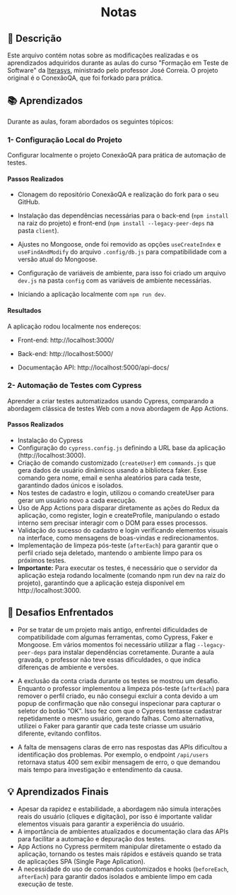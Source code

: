 <div align="center"> <h1> Notas </h1> </div>

## 🧐 Descrição

Este arquivo contém notas sobre as modificações realizadas e os aprendizados adquiridos durante as aulas do curso "Formação em Teste de Software" da [Iterasys](https://iterasys.com.br/pt), ministrado pelo professor José Correia. O projeto original é o ConexãoQA, que foi forkado para prática.

## 📚 Aprendizados

Durante as aulas, foram abordados os seguintes tópicos:

### 1- Configuração Local do Projeto

Configurar localmente o projeto ConexãoQA para prática de automação de testes.

#### Passos Realizados

- Clonagem do repositório ConexãoQA e realização do fork para o seu GitHub.

- Instalação das dependências necessárias para o back-end (`npm install` na raiz do projeto) e front-end (`npm install --legacy-peer-deps` na pasta `client`).

- Ajustes no Mongoose, onde foi removido as opções `useCreateIndex` e `useFindAndModify` do arquivo `.config/db.js` para compatibilidade com a versão atual do Mongoose.

- Configuração de variáveis de ambiente, para isso foi criado um arquivo `dev.js` na pasta `config` com as variáveis de ambiente necessárias.

- Iniciando a aplicação localmente com `npm run dev`.

#### Resultados

A aplicação rodou localmente nos endereços:

- Front-end: http://localhost:3000/

- Back-end: http://localhost:5000/

- Documentação API: http://localhost:5000/api-docs/

### 2- Automação de Testes com Cypress
Aprender a criar testes automatizados usando Cypress, comparando a abordagem clássica de testes Web com a nova abordagem de App Actions.

#### Passos Realizados
- Instalação do Cypress
- Configuração do `cypress.config.js` definindo a URL base da aplicação (http://localhost:3000).
- Criação de comando customizado (`createUser`) em `commands.js` que gera dados de usuário dinâmicos usando a biblioteca faker. Esse comando gera nome, email e senha aleatórios para cada teste, garantindo dados únicos e isolados.
- Nos testes de cadastro e login, utilizou o comando createUser para gerar um usuário novo a cada execução.
- Uso de App Actions para disparar diretamente as ações do Redux da aplicação, como register, login e createProfile, manipulando o estado interno sem precisar interagir com o DOM para esses processos.
- Validação do sucesso do cadastro e login verificando elementos visuais na interface, como mensagens de boas-vindas e redirecionamentos.
- Implementação de limpeza pós-teste (`afterEach`) para garantir que o perfil criado seja deletado, mantendo o ambiente limpo para os próximos testes.
- **Importante:** Para executar os testes, é necessário que o servidor da aplicação esteja rodando localmente (comando npm run dev na raiz do projeto), garantindo que a aplicação esteja disponível em http://localhost:3000.

## 🚧 Desafios Enfrentados
- Por se tratar de um projeto mais antigo, enfrentei dificuldades de compatibilidade com algumas ferramentas, como Cypress, Faker e Mongoose. Em vários momentos foi necessário utilizar a flag `--legacy-peer-deps` para instalar dependências corretamente. Durante a aula gravada, o professor não teve essas dificuldades, o que indica diferenças de ambiente e versões.

- A exclusão da conta criada durante os testes se mostrou um desafio. Enquanto o professor implementou a limpeza pós-teste (`afterEach`) para remover o perfil criado, eu não consegui excluir a conta devido a um popup de confirmação que não consegui inspecionar para capturar o seletor do botão “OK”. Isso fez com que o Cypress tentasse cadastrar repetidamente o mesmo usuário, gerando falhas. Como alternativa, utilizei o Faker para garantir que cada teste criasse um usuário diferente, evitando conflitos.

- A falta de mensagens claras de erro nas respostas das APIs dificultou a identificação dos problemas. Por exemplo, o endpoint `/api/users` retornava status 400 sem exibir mensagem de erro, o que demandou mais tempo para investigação e entendimento da causa.

## 💡 Aprendizados Finais
- Apesar da rapidez e estabilidade, a abordagem não simula interações reais do usuário (cliques e digitação), por isso é importante validar elementos visuais para garantir a experiência do usuário.
- A importância de ambientes atualizados e documentação clara das APIs para facilitar a automação e depuração dos testes.
- App Actions no Cypress permitem manipular diretamente o estado da aplicação, tornando os testes mais rápidos e estáveis quando se trata de aplicações SPA (Single Page Aplication).
- A necessidade do uso de comandos customizados e hooks (`beforeEach`, `afterEach`) para garantir dados isolados e ambiente limpo em cada execução de teste.

